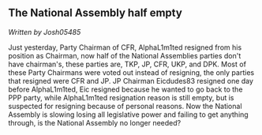 ## The National Assembly half empty

_Written by Josh05485_

Just yesterday, Party Chairman of CFR, AlphaL1m1ted resigned from his position as Chairman, now half of the National Assemblies parties don't have chairman's, these parties are, TKP, JP, CFR, UKP, and DPK. Most of these Party Chairmans were voted out instead of resigning, the only parties that resigned were CFR and JP. JP Chairman Eicdudes83 resigned one day before AlphaL1m1ted, Eic resigned because he wanted to go back to the PPP party, while AlphaL1m1ted resignation reason is still empty, but is suspected for resigning because of personal reasons. Now the National Assembly is slowing losing all legislative power and failing to get anything through, is the National Assembly no longer needed?

